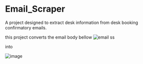 # Email_Scraper
A project designed to extract desk information from desk booking confirmatory emails. 

this project converts the email body bellow
![email ss](https://github.com/user-attachments/assets/3f2d452c-5f17-41f5-8788-162711816885)

into

![image](https://github.com/user-attachments/assets/bb03b93b-4ea9-48a5-8398-731a8147d3af)
